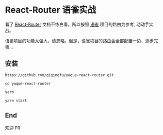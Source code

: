 # React-Router 语雀实战

看了 [React-Router](https://react-router.docschina.org/web/example/basic) 文档不练白看，所以按照 [语雀](https://www.yuque.com/) 项目的路由为参考, 动动手实战。

语雀项目的功能太强大，请忽略。但是，语雀项目的路由会全部配置一边，逐步完善...

## 安装

```
https://github.com/qiqingfu/yuque-react-router.git

cd yuque-react-router

yarn

yarn start
```

## End

欢迎 PR
